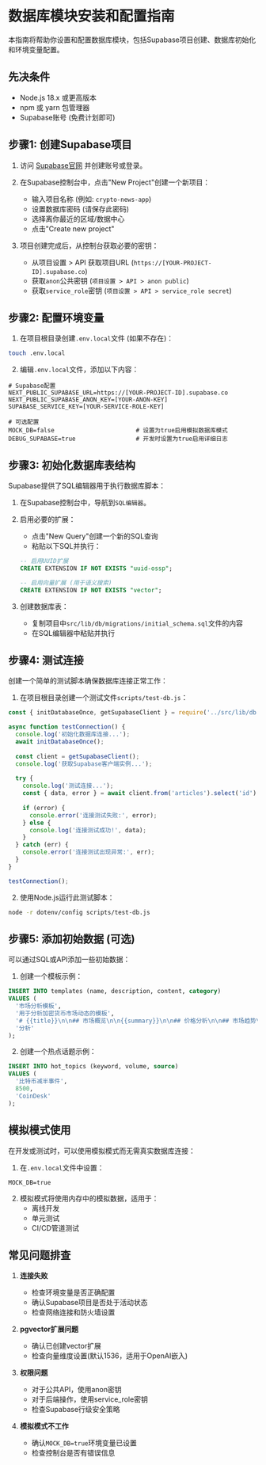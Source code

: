# 数据库模块安装和配置指南

本指南将帮助你设置和配置数据库模块，包括Supabase项目创建、数据库初始化和环境变量配置。

## 先决条件

- Node.js 18.x 或更高版本
- npm 或 yarn 包管理器
- Supabase账号 (免费计划即可)

## 步骤1: 创建Supabase项目

1. 访问 [Supabase官网](https://supabase.com) 并创建账号或登录。

2. 在Supabase控制台中，点击"New Project"创建一个新项目：
   - 输入项目名称 (例如: `crypto-news-app`)
   - 设置数据库密码 (请保存此密码)
   - 选择离你最近的区域/数据中心
   - 点击"Create new project"

3. 项目创建完成后，从控制台获取必要的密钥：
   - 从项目设置 > API 获取项目URL (`https://[YOUR-PROJECT-ID].supabase.co`)
   - 获取`anon`公共密钥 (`项目设置 > API > anon public`)
   - 获取`service_role`密钥 (`项目设置 > API > service_role secret`)

## 步骤2: 配置环境变量

1. 在项目根目录创建`.env.local`文件 (如果不存在)：

```bash
touch .env.local
```

2. 编辑`.env.local`文件，添加以下内容：

```
# Supabase配置
NEXT_PUBLIC_SUPABASE_URL=https://[YOUR-PROJECT-ID].supabase.co
NEXT_PUBLIC_SUPABASE_ANON_KEY=[YOUR-ANON-KEY]
SUPABASE_SERVICE_KEY=[YOUR-SERVICE-ROLE-KEY]

# 可选配置
MOCK_DB=false                       # 设置为true启用模拟数据库模式
DEBUG_SUPABASE=true                 # 开发时设置为true启用详细日志
```

## 步骤3: 初始化数据库表结构

Supabase提供了SQL编辑器用于执行数据库脚本：

1. 在Supabase控制台中，导航到`SQL编辑器`。

2. 启用必要的扩展：
   - 点击"New Query"创建一个新的SQL查询
   - 粘贴以下SQL并执行：
   ```sql
   -- 启用UUID扩展
   CREATE EXTENSION IF NOT EXISTS "uuid-ossp";

   -- 启用向量扩展 (用于语义搜索)
   CREATE EXTENSION IF NOT EXISTS "vector";
   ```

3. 创建数据库表：
   - 复制项目中`src/lib/db/migrations/initial_schema.sql`文件的内容
   - 在SQL编辑器中粘贴并执行

## 步骤4: 测试连接

创建一个简单的测试脚本确保数据库连接正常工作：

1. 在项目根目录创建一个测试文件`scripts/test-db.js`：

```javascript
const { initDatabaseOnce, getSupabaseClient } = require('../src/lib/db');

async function testConnection() {
  console.log('初始化数据库连接...');
  await initDatabaseOnce();
  
  const client = getSupabaseClient();
  console.log('获取Supabase客户端实例...');
  
  try {
    console.log('测试连接...');
    const { data, error } = await client.from('articles').select('id').limit(1);
    
    if (error) {
      console.error('连接测试失败:', error);
    } else {
      console.log('连接测试成功!', data);
    }
  } catch (err) {
    console.error('连接测试出现异常:', err);
  }
}

testConnection();
```

2. 使用Node.js运行此测试脚本：

```bash
node -r dotenv/config scripts/test-db.js
```

## 步骤5: 添加初始数据 (可选)

可以通过SQL或API添加一些初始数据：

1. 创建一个模板示例：

```sql
INSERT INTO templates (name, description, content, category) 
VALUES (
  '市场分析模板', 
  '用于分析加密货币市场动态的模板', 
  '# {{title}}\n\n## 市场概览\n\n{{summary}}\n\n## 价格分析\n\n## 市场趋势\n\n## 未来展望',
  '分析'
);
```

2. 创建一个热点话题示例：

```sql
INSERT INTO hot_topics (keyword, volume, source) 
VALUES (
  '比特币减半事件',
  8500,
  'CoinDesk'
);
```

## 模拟模式使用

在开发或测试时，可以使用模拟模式而无需真实数据库连接：

1. 在`.env.local`文件中设置：

```
MOCK_DB=true
```

2. 模拟模式将使用内存中的模拟数据，适用于：
   - 离线开发
   - 单元测试
   - CI/CD管道测试

## 常见问题排查

1. **连接失败**
   - 检查环境变量是否正确配置
   - 确认Supabase项目是否处于活动状态
   - 检查网络连接和防火墙设置

2. **pgvector扩展问题**
   - 确认已创建vector扩展
   - 检查向量维度设置(默认1536，适用于OpenAI嵌入)

3. **权限问题**
   - 对于公共API，使用anon密钥
   - 对于后端操作，使用service_role密钥
   - 检查Supabase行级安全策略

4. **模拟模式不工作**
   - 确认`MOCK_DB=true`环境变量已设置
   - 检查控制台是否有错误信息 